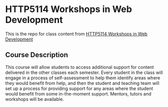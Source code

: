# HTTP5114 Workshops in Web Development

This is the repo for class content from [HTTP5114 Workshops in Web Development](https://mediaarts.humber.ca/programs/web-development.html)

## Course Description
This course will allow students to access additional support for content delivered in the other classes each semester. Every student in the class will engage in a process of self-assessment to help them identify areas where they would benefit from help, and then the student and teaching team will set up a process for providing support for any areas where the student would benefit from some in-the-moment support. Mentors, tutors and workshops will be available.
